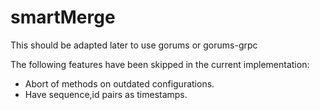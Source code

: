 # smartMerge

This should be adapted later to use gorums or gorums-grpc

The following features have been skipped in the current implementation:
- Abort of methods on outdated configurations.
- Have sequence,id pairs as timestamps.
